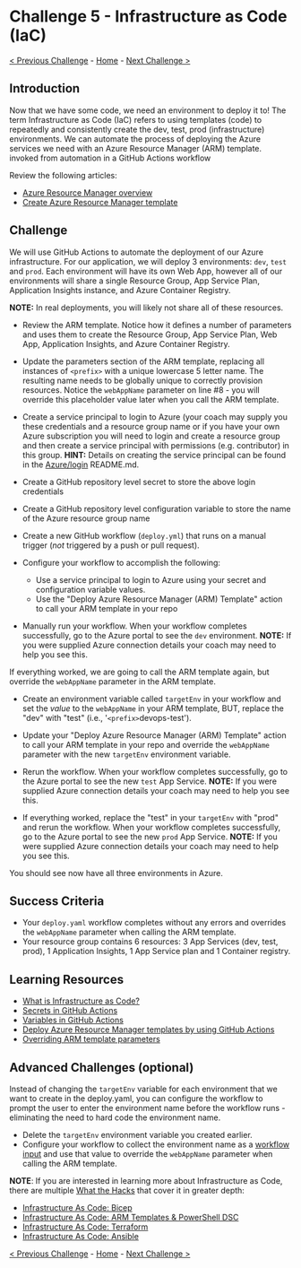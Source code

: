 # Challenge 5 - Infrastructure as Code (IaC)

[< Previous Challenge](Challenge-04.md) - [Home](../README.md) - [Next Challenge >](Challenge-06.md)

## Introduction

Now that we have some code, we need an environment to deploy it to! The term Infrastructure as Code (IaC) refers to using templates (code) to repeatedly and consistently create the dev, test, prod (infrastructure) environments. We can automate the process of deploying the Azure services we need with an Azure Resource Manager (ARM) template. invoked from automation in a GitHub Actions workflow 

Review the following articles:

- [Azure Resource Manager overview](https://docs.microsoft.com/en-us/azure/azure-resource-manager/resource-group-overview)
- [Create Azure Resource Manager template](https://docs.microsoft.com/en-us/azure/azure-resource-manager/how-to-create-template)


## Challenge

We will use GitHub Actions to automate the deployment of our Azure infrastructure. For our application, we will deploy 3 environments: `dev`, `test` and `prod`. Each environment will have its own Web App, however all of our environments will share a single Resource Group, App Service Plan, Application Insights instance, and Azure Container Registry. 

**NOTE:** In real deployments, you will likely not share all of these resources.


- Review the ARM template. Notice how it defines a number of parameters and uses them to create the Resource Group, App Service Plan, Web App, Application Insights, and Azure Container Registry. 

- Update the parameters section of the ARM template, replacing all instances of `<prefix>` with a unique lowercase 5 letter name. The resulting name needs to be globally unique to correctly provision resources. Notice the `webAppName` parameter on line #8 - you will override this placeholder value later when you call the ARM template.

- Create a service principal to login to Azure (your coach may supply you these credentials and a resource group name or if you have your own Azure subscription you will need to login and create a resource group and then create a service principal with permissions (e.g. contributor) in this group. 
    **HINT:** Details on creating the service principal can be found in the [Azure/login](https://github.com/Azure/login) README.md. 

- Create a GitHub repository level secret to store the above login credentials

- Create a GitHub repository level configuration variable to store the name of the Azure resource group name

- Create a new GitHub workflow (`deploy.yml`) that runs on a manual trigger (*not* triggered by a push or pull request).

- Configure your workflow to accomplish the following:
    - Use a service principal to login to Azure using your secret and configuration variable values.
    - Use the "Deploy Azure Resource Manager (ARM) Template" action to call your ARM template in your repo

- Manually run your workflow. When your workflow completes successfully, go to the Azure portal to see the `dev` environment. 
    **NOTE:** If you were supplied Azure connection details your coach may need to help you see this. 

If everything worked, we are going to call the ARM template again, but override the `webAppName` parameter in the ARM template.

- Create an environment variable called `targetEnv` in your workflow and set the *value* to the `webAppName` in your ARM template, BUT, replace the "dev" with "test" (i.e., '`<prefix>`devops-test').

- Update your "Deploy Azure Resource Manager (ARM) Template" action to call your ARM template in your repo and override the `webAppName` parameter with the new `targetEnv` environment variable.

- Rerun the workflow. When your workflow completes successfully, go to the Azure portal to see the new `test` App Service. 
    **NOTE:** If you were supplied Azure connection details your coach may need to help you see this. 

- If everything worked, replace the "test" in your `targetEnv` with "prod" and rerun the workflow. When your workflow completes successfully, go to the Azure portal to see the new `prod` App Service. 
   **NOTE:** If you were supplied Azure connection details your coach may need to help you see this.

You should see now have all three environments in Azure.

## Success Criteria

- Your `deploy.yaml` workflow completes without any errors and overrides the `webAppName` parameter when calling the ARM template.
- Your resource group contains 6 resources: 3 App Services (dev, test, prod), 1 Application Insights, 1 App Service plan and 1 Container registry. 

## Learning Resources

- [What is Infrastructure as Code?](https://docs.microsoft.com/en-us/azure/devops/learn/what-is-infrastructure-as-code)
- [Secrets in GitHub Actions](https://docs.github.com/en/actions/security-guides/encrypted-secrets)
- [Variables in GitHub Actions](https://docs.github.com/en/actions/learn-github-actions/variables)
- [Deploy Azure Resource Manager templates by using GitHub Actions](https://docs.microsoft.com/en-us/azure/azure-resource-manager/templates/deploy-github-actions)
- [Overriding ARM template parameters](https://docs.microsoft.com/en-us/azure/azure-resource-manager/templates/deploy-cli#parameters)

## Advanced Challenges (optional)

Instead of changing the `targetEnv` variable for each environment that we want to create in the deploy.yaml, you can configure the workflow to prompt the user to enter the environment name before the workflow runs - eliminating the need to hard code the environment name.
- Delete the `targetEnv` environment variable you created earlier.
- Configure your workflow to collect the environment name as a [workflow input](https://docs.github.com/en/actions/using-workflows/workflow-syntax-for-github-actions#onworkflow_callinputs) and use that value to override the `webAppName` parameter when calling the ARM template.

**NOTE**: If you are interested in learning more about Infrastructure as Code, there are multiple [What the Hacks](https://aka.ms/wth) that cover it in greater depth:

   - [Infrastructure As Code: Bicep](https://microsoft.github.io/WhatTheHack/045-InfraAsCode-Bicep/)
   - [Infrastructure As Code: ARM Templates & PowerShell DSC](https://microsoft.github.io/WhatTheHack/011-InfraAsCode-ARM-DSC/)
   - [Infrastructure As Code: Terraform](https://microsoft.github.io/WhatTheHack/012-InfraAsCode-Terraform/Student/)
   - [Infrastructure As Code: Ansible](https://microsoft.github.io/WhatTheHack/013-InfraAsCode-Ansible/Student/)
    
[< Previous Challenge](Challenge-04.md) - [Home](../README.md) - [Next Challenge >](Challenge-06.md)
